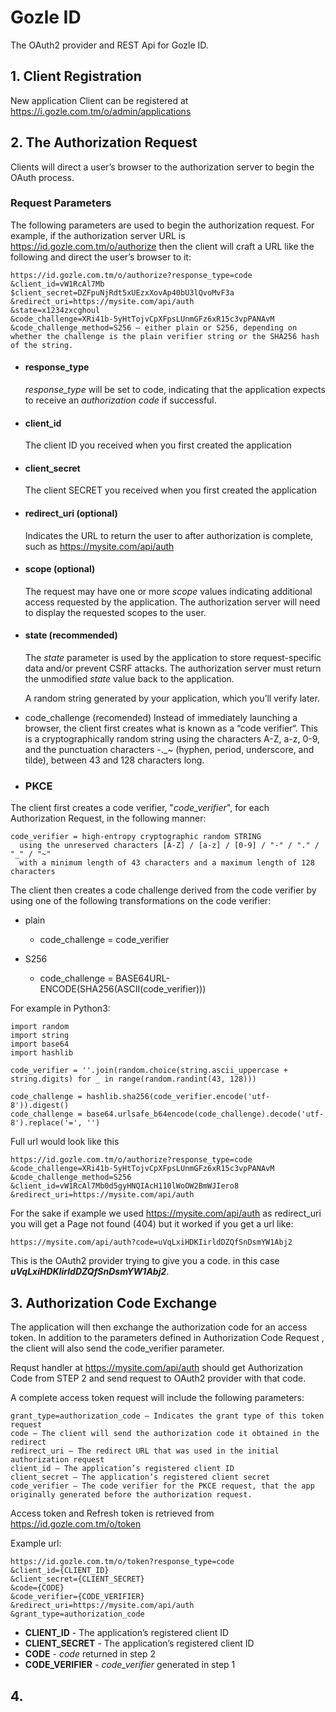# Gozle ID
The OAuth2 provider and REST Api for Gozle ID.

## 1. Client Registration
New application Client can be registered at https://i.gozle.com.tm/o/admin/applications


## 2. The Authorization Request
Clients will direct a user’s browser to the authorization server to begin the OAuth process.

### Request Parameters

The following parameters are used to begin the authorization request. For example, if the authorization server URL is https://id.gozle.com.tm/o/authorize then the client will craft a URL like the following and direct the user’s browser to it:
  ```
  https://id.gozle.com.tm/o/authorize?response_type=code
  &client_id=vW1RcAl7Mb
  $client_secret=DZFpuNjRdt5xUEzxXovAp40bU3lQvoMvF3a
  &redirect_uri=https://mysite.com/api/auth
  &state=x1234zxcghoul
  &code_challenge=XRi41b-5yHtTojvCpXFpsLUnmGFz6xR15c3vpPANAvM
  &code_challenge_method=S256 – either plain or S256, depending on whether the challenge is the plain verifier string or the SHA256 hash of the string.
  ```

+ #### response_type
  _response_type_ will be set to code, indicating that the application expects to receive an _authorization code_ if successful.

+ #### client_id
  The client ID you received when you first created the application

+ #### client_secret
  The client SECRET you received when you first created the application

+ #### redirect_uri (optional)
  Indicates the URL to return the user to after authorization is complete, such as https://mysite.com/api/auth

+ #### scope (optional)
  The request may have one or more _scope_ values indicating additional access requested by the application. The authorization server will need to display the requested scopes to the user.

+ #### state (recommended)
  The _state_ parameter is used by the application to store request-specific data and/or prevent CSRF attacks. The authorization server must return the unmodified _state_ value back to the application.

  A random string generated by your application, which you’ll verify later.

+ code_challenge (recomended)
  Instead of immediately launching a browser, the client first creates what is known as a “code verifier“. This is a cryptographically random string using the characters A-Z, a-z, 0-9, and the punctuation characters -._~ (hyphen, period, underscore, and tilde), between 43 and 128 characters long.

+ ### PKCE

The client first creates a code verifier, "_code_verifier_", for each Authorization Request, in the following manner:
  ```
  code_verifier = high-entropy cryptographic random STRING
    using the unreserved characters [A-Z] / [a-z] / [0-9] / "-" / "." / "_" / "~"
    with a minimum length of 43 characters and a maximum length of 128 characters
  ```

The client then creates a code challenge derived from the code
verifier by using one of the following transformations on the code
verifier:
  + plain
      - code_challenge = code_verifier
  
  + S256
      - code_challenge = BASE64URL-ENCODE(SHA256(ASCII(code_verifier)))

For example in Python3:
  ```
  import random
  import string
  import base64
  import hashlib
  
  code_verifier = ''.join(random.choice(string.ascii_uppercase + string.digits) for _ in range(random.randint(43, 128)))
  
  code_challenge = hashlib.sha256(code_verifier.encode('utf-8')).digest()
  code_challenge = base64.urlsafe_b64encode(code_challenge).decode('utf-8').replace('=', '')
  ```

Full url would look like this
  ```
  https://id.gozle.com.tm/o/authorize?response_type=code
  &code_challenge=XRi41b-5yHtTojvCpXFpsLUnmGFz6xR15c3vpPANAvM
  &code_challenge_method=S256
  &client_id=vW1RcAl7Mb0d5gyHNQIAcH110lWoOW2BmWJIero8
  &redirect_uri=https://mysite.com/api/auth
  ```
For the sake if example we used https://mysite.com/api/auth as redirect_uri you will get a Page not found (404) but it worked if you get a url like:
  ```
  https://mysite.com/api/auth?code=uVqLxiHDKIirldDZQfSnDsmYW1Abj2
  ```

This is the OAuth2 provider trying to give you a code. in this case ***uVqLxiHDKIirldDZQfSnDsmYW1Abj2***.

## 3. Authorization Code Exchange
The application will then exchange the authorization code for an access token. In addition to the parameters defined in Authorization Code Request , the client will also send the code_verifier parameter. 

Requst handler at https://mysite.com/api/auth should get Authorization Code from STEP 2 and send request to OAuth2 provider with that code.

A complete access token request will include the following parameters:
  ```
  grant_type=authorization_code – Indicates the grant type of this token request
  code – The client will send the authorization code it obtained in the redirect
  redirect_uri – The redirect URL that was used in the initial authorization request
  client_id – The application’s registered client ID
  client_secret – The application’s registered client secret
  code_verifier – The code verifier for the PKCE request, that the app originally generated before the authorization request.
  ```

Access token and Refresh token is retrieved from https://id.gozle.com.tm/o/token

Example url:
  ```
  https://id.gozle.com.tm/o/token?response_type=code
  &client_id={CLIENT_ID}
  &client_secret={CLIENT_SECRET}
  &code={CODE}
  &code_verifier={CODE_VERIFIER}
  &redirect_uri=https://mysite.com/api/auth
  &grant_type=authorization_code
  ```

+ **CLIENT_ID** - The application’s registered client ID
+ **CLIENT_SECRET** - The application’s registered client ID
+ **CODE** - _code_ returned in step 2
+ **CODE_VERIFIER** - _code_verifier_ generated in step 1

## 4.
